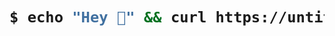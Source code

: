 <h1 align="left"> 
  
  ```bash
  $ echo "Hey 👋" && curl https://untitledmoose.dev/about-me
  ```

</h1>
